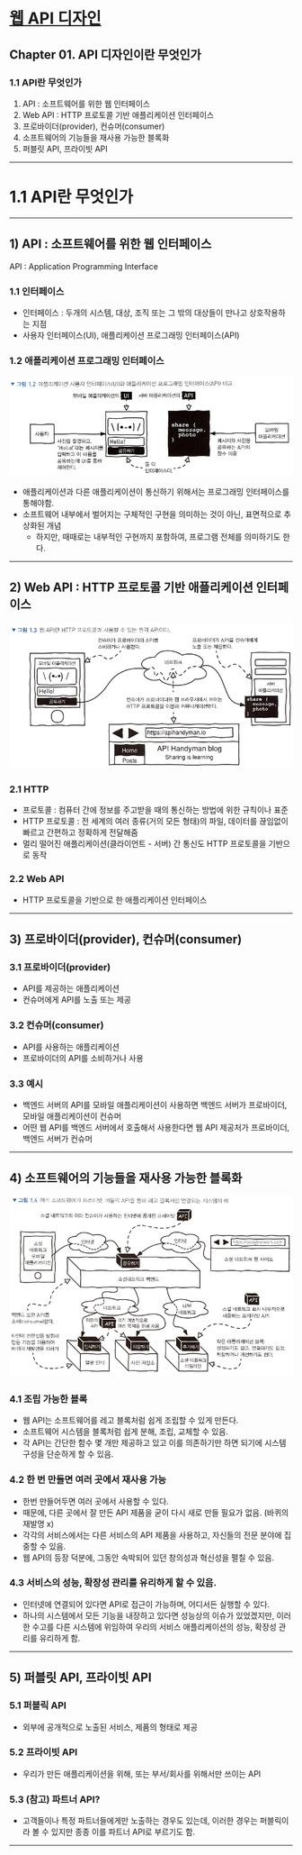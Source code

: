 # <a href = "../README.md" target="_blank">웹 API 디자인</a>
## Chapter 01. API 디자인이란 무엇인가
### 1.1 API란 무엇인가
1) API : 소프트웨어를 위한 웹 인터페이스
2) Web API : HTTP 프로토콜 기반 애플리케이션 인터페이스
3) 프로바이더(provider), 컨슈머(consumer)
4) 소프트웨어의 기능들을 재사용 가능한 블록화
5) 퍼블릿 API, 프라이빗 API

---

# 1.1 API란 무엇인가

---

## 1) API : 소프트웨어를 위한 웹 인터페이스

API : Application Programming Interface

### 1.1 인터페이스
- 인터페이스 : 두개의 시스템, 대상, 조직 또는 그 밖의 대상들이 만나고 상호작용하는 지점
- 사용자 인터페이스(UI), 애플리케이션 프로그래밍 인터페이스(API)

### 1.2 애플리케이션 프로그래밍 인터페이스
![api](img/api.png)

- 애플리케이션과 다른 애플리케이션이 통신하기 위해서는 프로그래밍 인터페이스를 통해야함.
- 소프트웨어 내부에서 벌어지는 구체적인 구현을 의미하는 것이 아닌, 표면적으로 추상화된 개념
  - 하지만, 때때로는 내부적인 구현까지 포함하여, 프로그램 전체를 의미하기도 한다.

---

## 2) Web API : HTTP 프로토콜 기반 애플리케이션 인터페이스
![web-api](img/web-api.png)

### 2.1 HTTP
- 프로토콜 : 컴퓨터 간에 정보를 주고받을 때의 통신하는 방법에 위한 규칙이나 표준
- HTTP 프로토콜 : 전 세계의 여러 종류(거의 모든 형태)의 파일, 데이터를 끊임없이 빠르고 간편하고 정확하게 전달해줌
- 멀리 떨어진 애플리케이션(클라이언트 - 서버) 간 통신도 HTTP 프로토콜을 기반으로 동작

### 2.2 Web API
- HTTP 프로토콜을 기반으로 한 애플리케이션 인터페이스

---

## 3) 프로바이더(provider), 컨슈머(consumer)

### 3.1 프로바이더(provider)
- API를 제공하는 애플리케이션
- 컨슈머에게 API를 노출 또는 제공

### 3.2 컨슈머(consumer)
- API를 사용하는 애플리케이션
- 프로바이더의 API를 소비하거나 사용

### 3.3 예시 
- 백엔드 서버의 API를 모바일 애플리케이션이 사용하면 백엔드 서버가 프로바이더, 모바일 애플리케이션이 컨슈머
- 어떤 웹 API를 백엔드 서버에서 호출해서 사용한다면 웹 API 제공처가 프로바이더, 백엔드 서버가 컨슈머

---

## 4) 소프트웨어의 기능들을 재사용 가능한 블록화
![api-block](img/api-block.png)

### 4.1 조립 가능한 블록
- 웹 API는 소프트웨어를 레고 블록처럼 쉽게 조립할 수 있게 만든다.
- 소프트웨어 시스템을 블록처럼 쉽게 분해, 조립, 교체할 수 있음.
- 각 API는 간단한 함수 몇 개만 제공하고 있고 이를 의존하기만 하면 되기에 시스템 구성을 단순하게 할 수 있음.

### 4.2 한 번 만들면 여러 곳에서 재사용 가능
- 한번 만들어두면 여러 곳에서 사용할 수 있다.
- 때문에, 다른 곳에서 잘 만든 API 제품을 굳이 다시 새로 만들 필요가 없음. (바퀴의 재발명 x)
- 각각의 서비스에서는 다른 서비스의 API 제품을 사용하고, 자신들의 전문 분야에 집중할 수 있음.
- 웹 API의 등장 덕분에, 그동안 속박되어 있던 창의성과 혁신성을 펼칠 수 있음.

### 4.3 서비스의 성능, 확장성 관리를 유리하게 할 수 있음.
- 인터넷에 연결되어 있다면 API로 접근이 가능하며, 어디서든 실행할 수 있다.
- 하나의 시스템에서 모든 기능을 내장하고 있다면 성능상의 이슈가 있었겠지만, 이러한 수고를 다른 시스템에 위임하여
우리의 서비스 애플리케이션의 성능, 확장성 관리를 유리하게 함.

---

## 5) 퍼블릿 API, 프라이빗 API

### 5.1 퍼블릭 API
- 외부에 공개적으로 노출된 서비스, 제품의 형태로 제공

### 5.2 프라이빗 API
- 우리가 만든 애플리케이션을 위해, 또는 부서/회사를 위해서만 쓰이는 API

### 5.3 (참고) 파트너 API?
- 고객들이나 특정 파트너들에게만 노출하는 경우도 있는데, 이러한 경우는 퍼블릭이라 볼 수 있지만
종종 이를 파트너 API로 부르기도 함.

---
